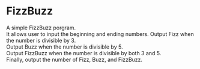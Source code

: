 # FizzBuzz
A simple FizzBuzz porgram.<br /> 
It allows user to input the beginning and ending numbers.
Output Fizz when the number is divisible by 3.<br /> 
Output Buzz when the number is divisible by 5.<br /> 
Output FizzBuzz when the number is divisible by both 3 and 5.<br /> 
Finally, output the number of Fizz, Buzz, and FizzBuzz.<br /> 